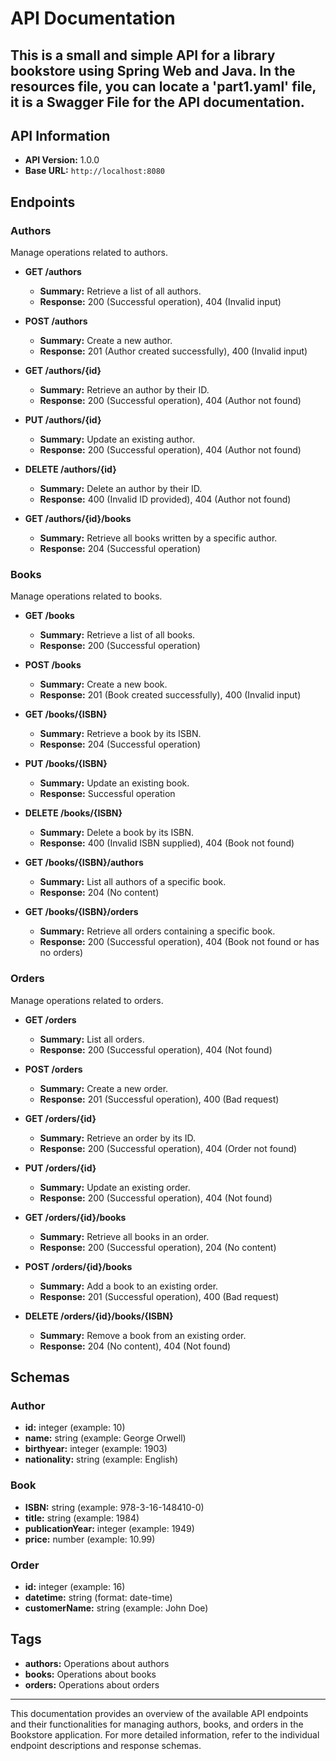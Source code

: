 # API Documentation

## This is a small and simple API for a library bookstore using Spring Web and Java. In the resources file, you can locate a 'part1.yaml' file, it is a Swagger File for the API documentation.



## API Information

- **API Version:** 1.0.0
- **Base URL:** `http://localhost:8080`

## Endpoints

### Authors

Manage operations related to authors.

- **GET /authors**
  - **Summary:** Retrieve a list of all authors.
  - **Response:** 200 (Successful operation), 404 (Invalid input)

- **POST /authors**
  - **Summary:** Create a new author.
  - **Response:** 201 (Author created successfully), 400 (Invalid input)

- **GET /authors/{id}**
  - **Summary:** Retrieve an author by their ID.
  - **Response:** 200 (Successful operation), 404 (Author not found)

- **PUT /authors/{id}**
  - **Summary:** Update an existing author.
  - **Response:** 200 (Successful operation), 404 (Author not found)

- **DELETE /authors/{id}**
  - **Summary:** Delete an author by their ID.
  - **Response:** 400 (Invalid ID provided), 404 (Author not found)

- **GET /authors/{id}/books**
  - **Summary:** Retrieve all books written by a specific author.
  - **Response:** 204 (Successful operation)

### Books

Manage operations related to books.

- **GET /books**
  - **Summary:** Retrieve a list of all books.
  - **Response:** 200 (Successful operation)

- **POST /books**
  - **Summary:** Create a new book.
  - **Response:** 201 (Book created successfully), 400 (Invalid input)

- **GET /books/{ISBN}**
  - **Summary:** Retrieve a book by its ISBN.
  - **Response:** 204 (Successful operation)

- **PUT /books/{ISBN}**
  - **Summary:** Update an existing book.
  - **Response:** Successful operation

- **DELETE /books/{ISBN}**
  - **Summary:** Delete a book by its ISBN.
  - **Response:** 400 (Invalid ISBN supplied), 404 (Book not found)

- **GET /books/{ISBN}/authors**
  - **Summary:** List all authors of a specific book.
  - **Response:** 204 (No content)

- **GET /books/{ISBN}/orders**
  - **Summary:** Retrieve all orders containing a specific book.
  - **Response:** 200 (Successful operation), 404 (Book not found or has no orders)

### Orders

Manage operations related to orders.

- **GET /orders**
  - **Summary:** List all orders.
  - **Response:** 200 (Successful operation), 404 (Not found)

- **POST /orders**
  - **Summary:** Create a new order.
  - **Response:** 201 (Successful operation), 400 (Bad request)

- **GET /orders/{id}**
  - **Summary:** Retrieve an order by its ID.
  - **Response:** 200 (Successful operation), 404 (Order not found)

- **PUT /orders/{id}**
  - **Summary:** Update an existing order.
  - **Response:** 200 (Successful operation), 404 (Not found)

- **GET /orders/{id}/books**
  - **Summary:** Retrieve all books in an order.
  - **Response:** 200 (Successful operation), 204 (No content)

- **POST /orders/{id}/books**
  - **Summary:** Add a book to an existing order.
  - **Response:** 201 (Successful operation), 400 (Bad request)

- **DELETE /orders/{id}/books/{ISBN}**
  - **Summary:** Remove a book from an existing order.
  - **Response:** 204 (No content), 404 (Not found)

## Schemas

### Author

- **id:** integer (example: 10)
- **name:** string (example: George Orwell)
- **birthyear:** integer (example: 1903)
- **nationality:** string (example: English)

### Book

- **ISBN:** string (example: 978-3-16-148410-0)
- **title:** string (example: 1984)
- **publicationYear:** integer (example: 1949)
- **price:** number (example: 10.99)

### Order

- **id:** integer (example: 16)
- **datetime:** string (format: date-time)
- **customerName:** string (example: John Doe)

## Tags

- **authors:** Operations about authors
- **books:** Operations about books
- **orders:** Operations about orders

---

This documentation provides an overview of the available API endpoints and their functionalities for managing authors, books, and orders in the Bookstore application. For more detailed information, refer to the individual endpoint descriptions and response schemas.
